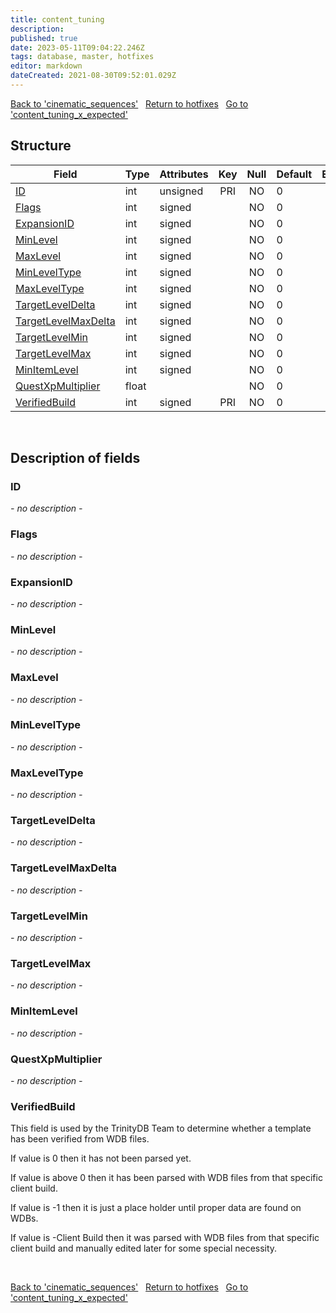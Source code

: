 ```yaml
---
title: content_tuning
description: 
published: true
date: 2023-05-11T09:04:22.246Z
tags: database, master, hotfixes
editor: markdown
dateCreated: 2021-08-30T09:52:01.029Z
---
```


<a href="https://trinitycore.info/en/database/master/hotfixes/cinematic_sequences" class="mt-5 v-btn v-btn--depressed v-btn--flat v-btn--outlined theme--light v-size--default darkblue--text text--lighten-3"><span class="v-btn__content"><i aria-hidden="true" class="v-icon notranslate v-icon--left mdi mdi-arrow-left theme--light"></i><span>Back to 'cinematic_sequences'</span></span></a>&nbsp;&nbsp;&nbsp;<a href="https://trinitycore.info/en/database/master/hotfixes/home" class="mt-5 v-btn v-btn--depressed v-btn--flat v-btn--outlined theme--light v-size--default darkblue--text text--lighten-3"><span class="v-btn__content"><i aria-hidden="true" class="v-icon notranslate v-icon--left mdi mdi-home-outline theme--light"></i><span>Return to hotfixes</span></span></a>&nbsp;&nbsp;&nbsp;<a href="https://trinitycore.info/en/database/master/hotfixes/content_tuning_x_expected" class="mt-5 v-btn v-btn--depressed v-btn--flat v-btn--outlined theme--light v-size--default darkblue--text text--lighten-3"><span class="v-btn__content"><span>Go to 'content_tuning_x_expected'</span><i aria-hidden="true" class="v-icon notranslate v-icon--right mdi mdi-arrow-right theme--light"></i></span></a>

## Structure

| Field | Type | Attributes | Key | Null | Default | Extra | Comment |
| --- | --- | --- | :---: | :---: | --- | --- | --- |
| [ID](#id) | int | unsigned | PRI | NO | 0 |  |  |
| [Flags](#flags) | int | signed |  | NO | 0 |  |  |
| [ExpansionID](#expansionid) | int | signed |  | NO | 0 |  |  |
| [MinLevel](#minlevel) | int | signed |  | NO | 0 |  |  |
| [MaxLevel](#maxlevel) | int | signed |  | NO | 0 |  |  |
| [MinLevelType](#minleveltype) | int | signed |  | NO | 0 |  |  |
| [MaxLevelType](#maxleveltype) | int | signed |  | NO | 0 |  |  |
| [TargetLevelDelta](#targetleveldelta) | int | signed |  | NO | 0 |  |  |
| [TargetLevelMaxDelta](#targetlevelmaxdelta) | int | signed |  | NO | 0 |  |  |
| [TargetLevelMin](#targetlevelmin) | int | signed |  | NO | 0 |  |  |
| [TargetLevelMax](#targetlevelmax) | int | signed |  | NO | 0 |  |  |
| [MinItemLevel](#minitemlevel) | int | signed |  | NO | 0 |  |  |
| [QuestXpMultiplier](#questxpmultiplier) | float |  |  | NO | 0 |  |  |
| [VerifiedBuild](#verifiedbuild) | int | signed | PRI | NO | 0 |  |  |
&nbsp;
## Description of fields

### ID
*- no description -*
&nbsp;

### Flags
*- no description -*
&nbsp;

### ExpansionID
*- no description -*
&nbsp;

### MinLevel
*- no description -*
&nbsp;

### MaxLevel
*- no description -*
&nbsp;

### MinLevelType
*- no description -*
&nbsp;

### MaxLevelType
*- no description -*
&nbsp;

### TargetLevelDelta
*- no description -*
&nbsp;

### TargetLevelMaxDelta
*- no description -*
&nbsp;

### TargetLevelMin
*- no description -*
&nbsp;

### TargetLevelMax
*- no description -*
&nbsp;

### MinItemLevel
*- no description -*
&nbsp;

### QuestXpMultiplier
*- no description -*
&nbsp;

### VerifiedBuild
This field is used by the TrinityDB Team to determine whether a template has been verified from WDB files.

If value is 0 then it has not been parsed yet.

If value is above 0 then it has been parsed with WDB files from that specific client build.

If value is -1 then it is just a place holder until proper data are found on WDBs.

If value is -Client Build then it was parsed with WDB files from that specific client build and manually edited later for some special necessity.

&nbsp;

<a href="https://trinitycore.info/en/database/master/hotfixes/cinematic_sequences" class="mt-5 v-btn v-btn--depressed v-btn--flat v-btn--outlined theme--light v-size--default darkblue--text text--lighten-3"><span class="v-btn__content"><i aria-hidden="true" class="v-icon notranslate v-icon--left mdi mdi-arrow-left theme--light"></i><span>Back to 'cinematic_sequences'</span></span></a>&nbsp;&nbsp;&nbsp;<a href="https://trinitycore.info/en/database/master/hotfixes/home" class="mt-5 v-btn v-btn--depressed v-btn--flat v-btn--outlined theme--light v-size--default darkblue--text text--lighten-3"><span class="v-btn__content"><i aria-hidden="true" class="v-icon notranslate v-icon--left mdi mdi-home-outline theme--light"></i><span>Return to hotfixes</span></span></a>&nbsp;&nbsp;&nbsp;<a href="https://trinitycore.info/en/database/master/hotfixes/content_tuning_x_expected" class="mt-5 v-btn v-btn--depressed v-btn--flat v-btn--outlined theme--light v-size--default darkblue--text text--lighten-3"><span class="v-btn__content"><span>Go to 'content_tuning_x_expected'</span><i aria-hidden="true" class="v-icon notranslate v-icon--right mdi mdi-arrow-right theme--light"></i></span></a>
